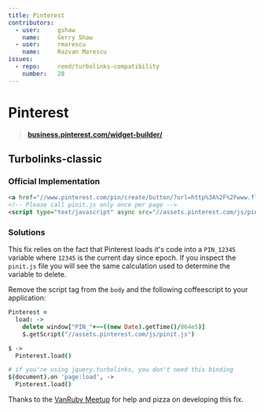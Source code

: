 ```yaml
---
title: Pinterest
contributors:
  - user:     gshaw
    name:     Gerry Shaw
  - user:     rmarescu
    name:     Razvan Marescu
issues:
  - repo:     reed/turbolinks-compatibility
    number:   28
---
```


# Pinterest

> **[business.pinterest.com/widget-builder/](http://business.pinterest.com/widget-builder/)**

## Turbolinks-classic

### Official Implementation

```html
<a href="//www.pinterest.com/pin/create/button/?url=http%3A%2F%2Fwww.flickr.com%2Fphotos%2Fkentbrew%2F6851755809%2F&media=http%3A%2F%2Ffarm8.staticflickr.com%2F7027%2F6851755809_df5b2051c9_z.jpg&description=Next%20stop%3A%20Pinterest" data-pin-do="buttonPin" data-pin-config="above"><img src="//assets.pinterest.com/images/pidgets/pinit_fg_en_rect_gray_20.png" /></a>
<!-- Please call pinit.js only once per page -->
<script type="text/javascript" async src="//assets.pinterest.com/js/pinit.js"></script>
```

### Solutions

This fix relies on the fact that Pinterest loads it's code into a `PIN_12345`
variable where `12345` is the current day since epoch.  If you inspect the `pinit.js`
file you will see the same calculation used to determine the variable to delete.

Remove the script tag from the `body` and the following coffeescript to your application:

```coffeescript
Pinterest =
  load: ->
    delete window["PIN_"+~~((new Date).getTime()/864e5)]
    $.getScript("//assets.pinterest.com/js/pinit.js")

$ ->
  Pinterest.load()

# if you're using jquery.turbolinks, you don't need this binding
$(document).on 'page:load', ->
  Pinterest.load()
```

Thanks to the [VanRuby Meetup](http://www.meetup.com/vancouver-ruby/) for help
and pizza on developing this fix.
